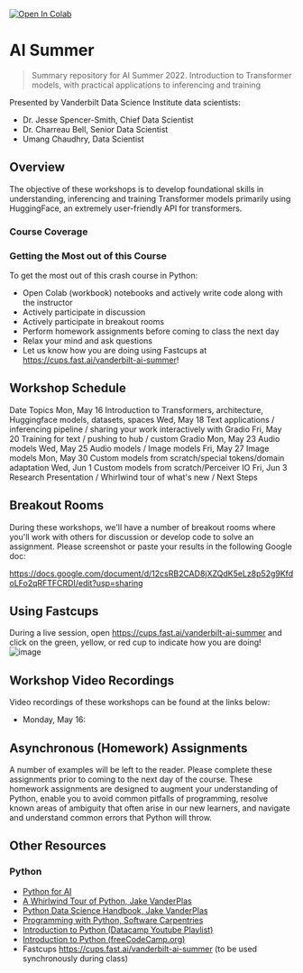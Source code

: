 [![Open In Colab](https://colab.research.google.com/assets/colab-badge.svg)](https://colab.research.google.com/github/vanderbilt-data-science/p4ai-essentials)

# AI Summer
> Summary repository for AI Summer 2022. Introduction to Transformer models, with practical applications to inferencing and training

Presented by Vanderbilt Data Science Institute data scientists:
* Dr. Jesse Spencer-Smith, Chief Data Scientist
* Dr. Charreau Bell, Senior Data Scientist
* Umang Chaudhry, Data Scientist

## Overview
The objective of these workshops is to develop foundational skills in understanding, inferencing and training Transformer models primarily using HuggingFace, an extremely user-friendly API for transformers.  

### Course Coverage

### Getting the Most out of this Course
To get the most out of this crash course in Python:
* Open Colab (workbook) notebooks and actively write code along with the instructor
* Actively participate in discussion
* Actively participate in breakout rooms
* Perform homework assignments before coming to class the next day
* Relax your mind and ask questions
* Let us know how you are doing using Fastcups at https://cups.fast.ai/vanderbilt-ai-summer!

## Workshop Schedule
Date	Topics
Mon, May 16	Introduction to Transformers, architecture, Huggingface models, datasets, spaces
Wed, May 18	Text applications / inferencing pipeline / sharing your work interactively with Gradio
Fri, May 20	Training for text / pushing to hub / custom Gradio
Mon, May 23	Audio models
Wed, May 25	Audio models / Image models
Fri, May 27	Image models
Mon, May 30	Custom models from scratch/special tokens/domain adaptation
Wed, Jun 1	Custom models from scratch/Perceiver IO
Fri, Jun 3	Research Presentation / Whirlwind tour of what's new / Next Steps

## Breakout Rooms
During these workshops, we'll have a number of breakout rooms where you'll work with others for discussion or develop code to solve an assignment.  Please screenshot or paste your results in the following Google doc: 

https://docs.google.com/document/d/12csRB2CAD8jXZQdK5eLz8p52g9KfdoLFo2qRFTFCRDI/edit?usp=sharing

## Using Fastcups
During a live session, open https://cups.fast.ai/vanderbilt-ai-summer and click on the green, yellow, or red cup to indicate how you are doing! 
![image](https://user-images.githubusercontent.com/5521243/167643293-42f5c9c0-8a8e-4ad7-8aaa-07878ad0b6a3.png)


## Workshop Video Recordings
Video recordings of these workshops can be found at the links below:

- Monday, May 16: 


## Asynchronous (Homework) Assignments
A number of examples will be left to the reader.  Please complete these assignments prior to coming to the next day of the course.  These homework assignments are designed to augment your understanding of Python, enable you to avoid common pitfalls of programming, resolve known areas of ambiguity that often arise in our new learners, and navigate and understand common errors that Python will throw.

## Other Resources

### Python
- [Python for AI](https://github.com/vanderbilt-data-science/p4ai-essentials/)
- [A Whirlwind Tour of Python, Jake VanderPlas](https://github.com/jakevdp/WhirlwindTourOfPython)
- [Python Data Science Handbook, Jake VanderPlas](https://github.com/jakevdp/PythonDataScienceHandbook)
- [Programming with Python, Software Carpentries](https://swcarpentry.github.io/python-novice-inflammation/)  
- [Introduction to Python (Datacamp Youtube Playlist)](https://www.youtube.com/watch?v=-Rf4fZDQ0yw&list=PLjgj6kdf_snaw8QnlhK5f3DzFDFKDU5f4)
- [Introduction to Python (freeCodeCamp.org)](https://www.youtube.com/watch?v=rfscVS0vtbw)
-  Fastcups https://cups.fast.ai/vanderbilt-ai-summer (to be used synchronously during class)

